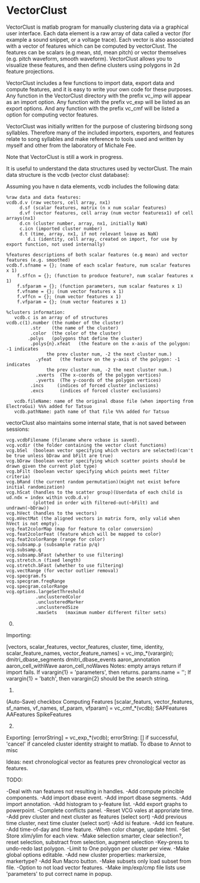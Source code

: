 VectorClust
=============

VectorClust is matlab program for manually clustering data via a graphical user interface.  Each data element is a raw array of data called a vector (for example a sound snippet, or a voltage trace).  Each vector is also associated with a vector of features which can be computed by vectorClust.  The features can be scalars (e.g mean, std, mean pitch) or vector themselves (e.g. pitch waveform, smooth waveform). VectorClust allows you to visualize these features, and then define clusters using polygons in 2d feature projections. 

VectorClust includes a few functions to import data, export data and compute features, and it is easy to write your own code for these purposes.  Any function in the VectorClust directory with the prefix vc_imp will appear as an import option.  Any function with the prefix vc_exp will be listed as an export options.  And any function with the prefix vc_cmf will be listed a option for computing vector features.

VectorClust was initially written for the purpose of clustering birdsong song syllables.  Therefore many of the included importers, exporters, and features relate to song syllables and make reference to tools used and written by myself and other from the laboratory of Michale Fee.

Note that VectorClust is still a work in progress.

It is useful to understand the data structures used by vectorClust.  The main data structure is the vcdb (vector clust database):

Assuming you have n data elements, vcdb includes the following data:

	%raw data and data features:
	vcdb.d.v (raw vectors, cell array, nx1)
	     d.sf (scalar features, matrix (n x num scalar features)
	     d.vf (vector features, cell array (num vector featuresx1) of cell arrays(nx1)
	     d.cn (cluster number, array, nx1, initially NaN)
	     c.icn (imported cluster number)
	     d.t (time, array, nx1, if not relevant leave as NaN)
            d.i (identity, cell array, created on import, for use by export function, not used internally)	

	%features descriptions of both scalar features (e.g mean) and vector features (e.g. smoothed)
	vcdb.f.sfname = {}; (name of each scalar feature, num scalar features x 1)
		f.sffcn = {}; (function to produce feature?, num scalar features x 1)
		f.sfparam = {}; (function parameters, num scalar features x 1)
		f.vfname = {}; (num vector features x 1)
		f.vffcn = {}; (num vector features x 1)
		f.vfparam = {}; (num vector features x 1)            

	%clusters information:
       vcdb.c is an array of of structures
	vcdb.c(1).number (the number of the cluster)
	         .str    (the name of the cluster)
	         .color  (the color of the cluster)
	        .polys   (polygons that define the cluster)
	         .polys{n}.xfeat   (the feature on the x-axis of the polygon: -1 indicates 
				   the prev cluster num, -2 the next cluster num.)
			   .yfeat   (the feature on the y-axis of the polygon: -1 indicates 
				   the prev cluster num, -2 the next cluster num.)
			   .xverts  (The x-coords of the polygon vertices)
			   .yverts  (The y-coords of the polygon vertices)
	         .incs     (indices of forced cluster inclusions)
	         .excs	    (indices of forced cluster exclusions)
     
       vcdb.fileName: name of the original dbase file (when importing from ElectroGui) %%% added for Tatsuo
       vcdb.pathName: path name of that file %%% added for Tatsuo
	
vectorClust also maintains some internal state, that is not saved between sessions:
    
	vcg.vcdbFilename (filename where vcbase is saved).
    vcg.vcdir (the folder containing the vector clust functions)
    vcg.bSel  (boolean vector specifying which vectors are selected)(can't be true unless bDraw and bFilt are true)
    vcg.bDraw (boolean vector specifying which scatter points should be drawn given the current plot type)
    vcg.bFilt (boolean vector specifying which points meet filter criteria)
    vcg.bRand (the current random permutation)(might not exist before initial randomization)
    vcg.hScat (handles to the scatter group)(Userdata of each child is ud.ndx = index within vcdb.d.v) 
              (plotted in order with filtered-out(~bFilt) and undrawn(~bDraw))
    vcg.hVect (handles to the vectors) 
    vcg.mVectMat (the aligned vectors in matrix form, only valid when hVect is not empty).
    vcg.feat2colorMap (map for feature to color conversion)
    vcg.feat2colorFeat (feature which will be mapped to color)
    vcg.feat2colorRange (range for color)
    vcg.subsamp.p (subsample ratio p/q)
    vcg.subsamp.q
    vcg.subsamp.bFast (whether to use filtering)
    vcg.stretch.n (fixed length)
    vcg.stretch.bFast (whether to use filtering)
    vcg.vectRange (for vector outlier removal)
    vcg.specgram.fs
    vcg.specgram.freqRange
    vcg.specgram.colorRange
    vcg.options.largeSetThreshold
               .unclusteredColor
               .unclusteredMarker
               .unclusteredSize
               .maxSets   (maximum number different filter sets)
               
    

0)
Importing:  
[vectors, scalar_features, vector_features, cluster, time, identity, scalar_feature_names, vector_feature_names] = vc_imp_*(varargin);
dmitri_dbase_segments
dmitri_dbase_events
aaron_annotation
aaron_cell_withWave
aaron_cell_noWaves
Notes: empty arrays return if import fails.
If varargin{1} = 'parameters', then returns. params.name = '';
If varargin{1} = 'batch', then varargin{2} should be the search string.


1) 
(Auto-Save) checkbox
Computing Features
	[scalar_featurs, vector_features, sf_names, vf_names, sf_param, vfparam] = vc_cmf_*(vcdb);
	SAPFeatures
	AAFeatures
	SpikeFeatures


2)
Exporting:
	[errorString] = vc_exp_*(vcdb);	
    errorString: [] if successful, 'cancel' if canceled
	cluster identity straight to matlab.
	To dbase
	to Annot
	to misc

Ideas:
next chronological vector as features
prev chronological vector as features.

TODO:

-Deal with nan features not resulting in handles.
-Add compute princible components.
-Add import dbase event.
-Add import dbase segments.
-Add import annotation.
-Add histogram to y-feature list.
-Add export graphs to powerpoint.
-Complete conflicts panel.
-Reset VCG vales at approriate time.
-Add prev cluster and next cluster as features (select sort)
-Add previous time cluster, next time cluster (select sort)
-Add isi feature.
-Add icn feature.
-Add time-of-day and time feature.
-When color change, update html.
-Set Store xlim/ylim for each view.
-Make selection smarter, clear selection?, reset selection, substract from selection, augment selection
-Key-press to undo-redo last polygon.
-Limit to One polygon per cluster per view.
-Make global options editable.
-Add new cluster properties: markersize, markertype?
-Add Run Macro button.
-Make subsets only load subset from file.
-Option to not load vector features.
-Make imp/exp/cmp file lists use 'parameters' to put correct name in popup.

